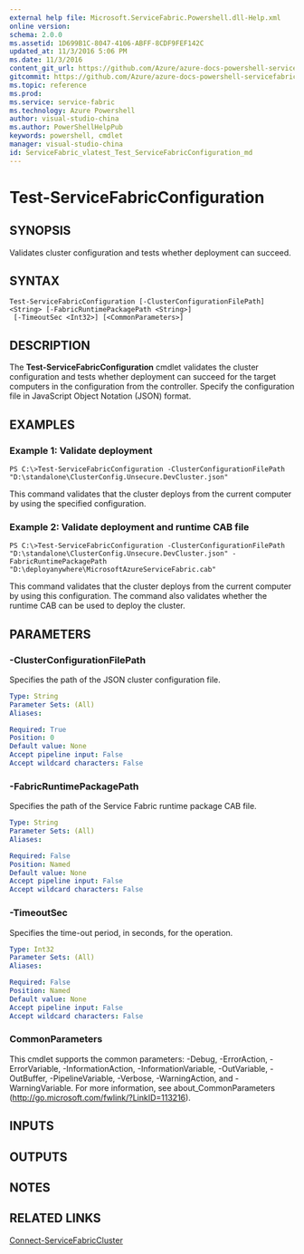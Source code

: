 ```yaml
---
external help file: Microsoft.ServiceFabric.Powershell.dll-Help.xml
online version:
schema: 2.0.0
ms.assetid: 1D699B1C-8047-4106-ABFF-8CDF9FEF142C
updated_at: 11/3/2016 5:06 PM
ms.date: 11/3/2016
content_git_url: https://github.com/Azure/azure-docs-powershell-servicefabric/blob/live/Service-Fabric-cmdlets/ServiceFabric/vlatest/Test-ServiceFabricConfiguration.md
gitcommit: https://github.com/Azure/azure-docs-powershell-servicefabric/blob/79292df3c325e2a04987a559a1141637740ddd4c/Service-Fabric-cmdlets/ServiceFabric/vlatest/Test-ServiceFabricConfiguration.md
ms.topic: reference
ms.prod: 
ms.service: service-fabric
ms.technology: Azure Powershell
author: visual-studio-china
ms.author: PowerShellHelpPub
keywords: powershell, cmdlet
manager: visual-studio-china
id: ServiceFabric_vlatest_Test_ServiceFabricConfiguration_md
---
```


# Test-ServiceFabricConfiguration

## SYNOPSIS
Validates cluster configuration and tests whether deployment can succeed.

## SYNTAX

```
Test-ServiceFabricConfiguration [-ClusterConfigurationFilePath] <String> [-FabricRuntimePackagePath <String>]
 [-TimeoutSec <Int32>] [<CommonParameters>]
```

## DESCRIPTION
The **Test-ServiceFabricConfiguration** cmdlet validates the cluster configuration and tests whether deployment can succeed for the target computers in the configuration from the controller.
Specify the configuration file in JavaScript Object Notation (JSON) format.

## EXAMPLES

### Example 1: Validate deployment
```
PS C:\>Test-ServiceFabricConfiguration -ClusterConfigurationFilePath "D:\standalone\ClusterConfig.Unsecure.DevCluster.json"
```

This command validates that the cluster deploys from the current computer by using the specified configuration.

### Example 2: Validate deployment and runtime CAB file
```
PS C:\>Test-ServiceFabricConfiguration -ClusterConfigurationFilePath "D:\standalone\ClusterConfig.Unsecure.DevCluster.json" -FabricRuntimePackagePath "D:\deployanywhere\MicrosoftAzureServiceFabric.cab"
```

This command validates that the cluster deploys from the current computer by using this configuration.
The command also validates whether the runtime CAB can be used to deploy the cluster.

## PARAMETERS

### -ClusterConfigurationFilePath
Specifies the path of the JSON cluster configuration file.

```yaml
Type: String
Parameter Sets: (All)
Aliases:

Required: True
Position: 0
Default value: None
Accept pipeline input: False
Accept wildcard characters: False
```

### -FabricRuntimePackagePath
Specifies the path of the Service Fabric runtime package CAB file.

```yaml
Type: String
Parameter Sets: (All)
Aliases:

Required: False
Position: Named
Default value: None
Accept pipeline input: False
Accept wildcard characters: False
```

### -TimeoutSec
Specifies the time-out period, in seconds, for the operation.

```yaml
Type: Int32
Parameter Sets: (All)
Aliases:

Required: False
Position: Named
Default value: None
Accept pipeline input: False
Accept wildcard characters: False
```

### CommonParameters
This cmdlet supports the common parameters: -Debug, -ErrorAction, -ErrorVariable, -InformationAction, -InformationVariable, -OutVariable, -OutBuffer, -PipelineVariable, -Verbose, -WarningAction, and -WarningVariable. For more information, see about_CommonParameters (http://go.microsoft.com/fwlink/?LinkID=113216).

## INPUTS

## OUTPUTS

## NOTES

## RELATED LINKS

[Connect-ServiceFabricCluster](xref:ServiceFabric/vlatest/Connect-ServiceFabricCluster.md)
